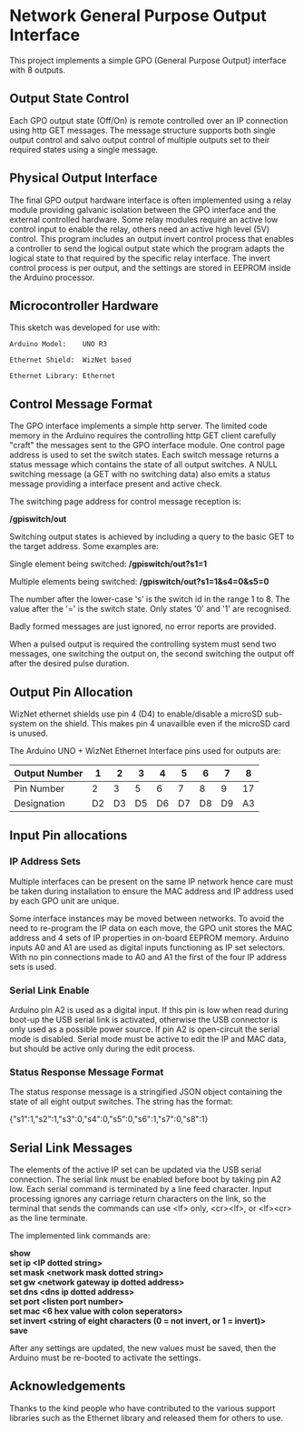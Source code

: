 # Network General Purpose Output Interface
This project implements a simple GPO (General Purpose Output) interface with 8 outputs.

## Output State Control
Each GPO output state (Off/On) is remote controlled over an IP connection using http GET 
messages. The message structure supports both single output control and salvo output 
control of multiple outputs set to their required states using a single message.

## Physical Output Interface
The final GPO output hardware interface is often implemented using a relay 
module providing galvanic isolation between the GPO interface and the 
external controlled hardware. Some relay modules require an active low control 
input to enable the relay, others need an active high level (5V) control. This program 
includes an output invert control process that enables a controller to send the
logical output state which the program adapts the logical state to that required 
by the specific relay interface. The invert control process is per output, and the 
settings are stored in EEPROM inside the Arduino processor.

## Microcontroller Hardware
This sketch was developed for use with:

```
Arduino Model:    UNO R3

Ethernet Shield:  WizNet based

Ethernet Library: Ethernet
```

## Control Message Format
The GPO interface implements a simple http server. The limited code memory in the Arduino 
requires the controlling http GET client carefully "craft" the messages sent to the GPO 
interface module. One control page address is used to set the switch states. Each switch 
message returns a status message which contains the state of all output switches. A NULL 
switching message (a GET with no switching data) also emits a status message providing a 
interface present and active check. 


The switching page address for control message reception is:
 
__/gpiswitch/out__

Switching output states is achieved by including a query to the basic GET to the target address. 
Some examples are:

Single element being switched:     **/gpiswitch/out?s1=1**  

Multiple elements being switched:  **/gpiswitch/out?s1=1&s4=0&s5=0** 

The number after the lower-case 's' is the switch id in the range 1 to 8. 
The value after the '=' is the switch state. Only states '0' and '1' 
are recognised.

Badly formed messages are just ignored, no error reports are
provided.

When a pulsed output is required the controlling system must send two messages, 
one switching the output on, the second switching the output off after the 
desired pulse duration.

## Output Pin Allocation
WizNet ethernet shields use pin 4 (D4) to enable/disable a microSD sub-system on 
the shield. This makes pin 4 unavailble even if the microSD card is unused.
  
The Arduino UNO + WizNet Ethernet Interface pins used for outputs are:  

| Output Number | 1 | 2 | 3 | 4 | 5 | 6 | 7 | 8 |  
|---------------|---|---|---|---|---|---|---|---|  
| Pin Number | 2 | 3 | 5 | 6 | 7 | 8 | 9 | 17 |
| Designation | D2 | D3 | D5 | D6 | D7 | D8 | D9 | A3| 

## Input Pin allocations
### IP Address Sets
Multiple interfaces can be present on the same IP network hence care must 
be taken during installation to ensure the MAC address and IP address 
used by each GPO unit are unique.

Some interface instances may be moved between networks. To avoid the need 
to re-program the IP data on each move, the GPO unit stores the MAC address 
and 4 sets of IP properties in on-board EEPROM memory. Arduino inputs A0 
and A1 are used as digital inputs functioning as IP set selectors. With no pin 
connections made to A0 and A1 the first of the four IP address sets is used. 

### Serial Link Enable
Arduino pin A2 is used as a digital input. If this pin is low when read during 
boot-up the USB serial link is activated, otherwise the USB connector is only 
used as a possible power source. If pin A2 is open-circuit the serial mode is 
disabled. Serial mode must be active to edit the IP and MAC data, but should 
be active only during the edit process.

### Status Response Message Format
The status response message is a stringified JSON object containing the state 
of all eight output switches. The string has the format:

{"s1":1,"s2":1,"s3":0,"s4":0,"s5":0,"s6":1,"s7":0,"s8":1}

## Serial Link Messages
The elements of the active IP set can be updated via the USB serial connection.
The serial link must be enabled before boot by taking pin A2 low. Each
serial command is terminated by a line feed <lf> character. Input processing
ignores any carriage return characters on the link, so the terminal that
sends the commands can use \<lf> only, \<cr>\<lf>, or \<lf>\<cr> as the line
terminate.

The implemented link commands are:

**show  
set ip \<IP dotted string>  
set mask \<network mask dotted string>  
set gw \<network gateway ip dotted address>  
set dns \<dns ip dotted address>  
set port \<listen port number>  
set mac <6 hex value with colon seperators>  
set invert \<string of eight characters (0 = not invert, or 1 = invert)>  
save**  

After any settings are updated, the new values must be saved, then the Arduino 
must be re-booted to activate the settings.


## Acknowledgements
Thanks to the kind people who have contributed to the various support libraries such as the Ethernet library and released them for others to use.
